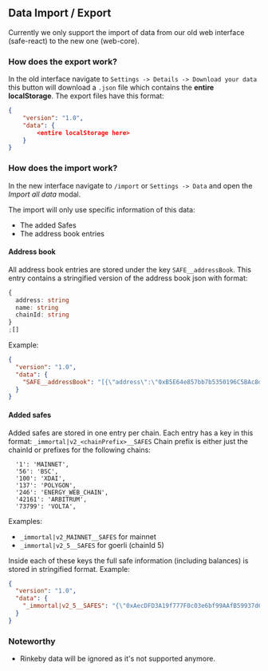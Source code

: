 ## Data Import / Export

Currently we only support the import of data from our old web interface (safe-react) to the new one (web-core).

### How does the export work?

In the old interface navigate to `Settings -> Details -> Download your data` this button will download a `.json` file which contains the **entire localStorage**.
The export files have this format:

```json
{
    "version": "1.0",
    "data": {
        <entire localStorage here>
    }
}
```

### How does the import work?

In the new interface navigate to `/import` or `Settings -> Data` and open the _Import all data_ modal.

The import will only use specific information of this data:

- The added Safes
- The address book entries

#### Address book

All address book entries are stored under the key `SAFE__addressBook`.
This entry contains a stringified version of the address book json with format:

```ts
{
  address: string
  name: string
  chainId: string
}
;[]
```

Example:

```json
{
  "version": "1.0",
  "data": {
    "SAFE__addressBook": "[{\"address\":\"0xB5E64e857bb7b5350196C5BAc8d639ceC1072745\",\"name\":\"Testname\",\"chainId\":\"5\"},{\"address\":\"0x08f6466dD7891ac9A60C769c7521b0CF2F60c153\",\"name\":\"authentic-goerli-safe\",\"chainId\":\"5\"}]"
  }
}
```

#### Added safes

Added safes are stored in one entry per chain.
Each entry has a key in this format: `_immortal|v2_<chainPrefix>__SAFES`
Chain prefix is either just the chainId or prefixes for the following chains:

```
  '1': 'MAINNET',
  '56': 'BSC',
  '100': 'XDAI',
  '137': 'POLYGON',
  '246': 'ENERGY_WEB_CHAIN',
  '42161': 'ARBITRUM',
  '73799': 'VOLTA',
```

Examples:

- `_immortal|v2_MAINNET__SAFES` for mainnet
- `_immortal|v2_5__SAFES` for goerli (chainId 5)

Inside each of these keys the full safe information (including balances) is stored in stringified format.
Example:

```json
{
  "version": "1.0",
  "data": {
    "_immortal|v2_5__SAFES": "{\"0xAecDFD3A19f777F0c03e6bf99AAfB59937d6467b\":{\"address\":\"0xAecDFD3A19f777F0c03e6bf99AAfB59937d6467b\",\"chainId\":\"5\",\"threshold\":2,\"ethBalance\":\"0.3\",\"totalFiatBalance\":\"435.08\",\"owners\":[\"0x3819b800c67Be64029C1393c8b2e0d0d627dADE2\",\"0x954cD69f0E902439f99156e3eeDA080752c08401\",\"0xB5E64e857bb7b5350196C5BAc8d639ceC1072745\"],\"modules\":[],\"spendingLimits\":[],\"balances\":[{\"tokenAddress\":\"0x0000000000000000000000000000000000000000\",\"fiatBalance\":\"435.08100\",\"tokenBalance\":\"0.3\"},{\"tokenAddress\":\"0x61fD3b6d656F39395e32f46E2050953376c3f5Ff\",\"fiatBalance\":\"0.00000\",\"tokenBalance\":\"22405.086233211233211233\"}],\"implementation\":{\"value\":\"0x3E5c63644E683549055b9Be8653de26E0B4CD36E\"},\"loaded\":true,\"nonce\":1,\"currentVersion\":\"1.3.0+L2\",\"needsUpdate\":false,\"featuresEnabled\":[\"CONTRACT_INTERACTION\",\"DOMAIN_LOOKUP\",\"EIP1559\",\"ERC721\",\"SAFE_APPS\",\"SAFE_TX_GAS_OPTIONAL\",\"SPENDING_LIMIT\",\"TX_SIMULATION\",\"WARNING_BANNER\"],\"loadedViaUrl\":false,\"guard\":\"\",\"collectiblesTag\":\"1667921524\",\"txQueuedTag\":\"1667921524\",\"txHistoryTag\":\"1667400927\"}}"
  }
}
```

### Noteworthy

- Rinkeby data will be ignored as it's not supported anymore.
